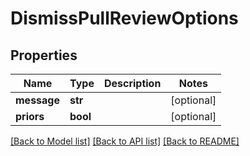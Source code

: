 # DismissPullReviewOptions

## Properties
Name | Type | Description | Notes
------------ | ------------- | ------------- | -------------
**message** | **str** |  | [optional] 
**priors** | **bool** |  | [optional] 

[[Back to Model list]](../README.md#documentation-for-models) [[Back to API list]](../README.md#documentation-for-api-endpoints) [[Back to README]](../README.md)



